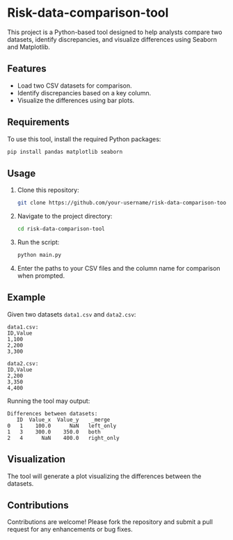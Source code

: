 # Risk-data-comparison-tool


This project is a Python-based tool designed to help analysts compare two datasets, identify discrepancies, and visualize differences using Seaborn and Matplotlib.

## Features
- Load two CSV datasets for comparison.
- Identify discrepancies based on a key column.
- Visualize the differences using bar plots.

## Requirements
To use this tool, install the required Python packages:

```bash
pip install pandas matplotlib seaborn
```

## Usage
1. Clone this repository:
    ```bash
    git clone https://github.com/your-username/risk-data-comparison-tool.git
    ```

2. Navigate to the project directory:
    ```bash
    cd risk-data-comparison-tool
    ```

3. Run the script:
    ```bash
    python main.py
    ```

4. Enter the paths to your CSV files and the column name for comparison when prompted.

## Example
Given two datasets `data1.csv` and `data2.csv`:
```csv
data1.csv:
ID,Value
1,100
2,200
3,300

data2.csv:
ID,Value
2,200
3,350
4,400
```

Running the tool may output:
```
Differences between datasets:
   ID  Value_x  Value_y    _merge
0   1    100.0      NaN   left_only
1   3    300.0    350.0   both
2   4      NaN    400.0   right_only
```

## Visualization
The tool will generate a plot visualizing the differences between the datasets.

## Contributions
Contributions are welcome! Please fork the repository and submit a pull request for any enhancements or bug fixes.

